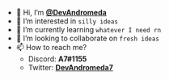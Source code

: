 - 👋 Hi, I’m **[@DevAndromeda](https://github.com/DevAndromeda)**
- 👀 I’m interested in `silly ideas`
- 🌱 I’m currently learning `whatever I need rn`
- 💞️ I’m looking to collaborate on `fresh ideas`
- 📫 How to reach me?
  * Discord: **A7#1155**
  * Twitter: **[DevAndromeda7](https://twitter.com/DevAndromeda7)**
